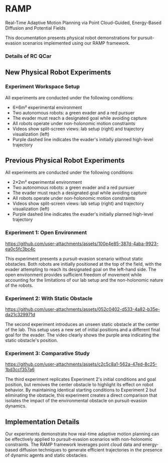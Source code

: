 # RAMP
Real-Time Adaptive Motion Planning via Point Cloud-Guided, Energy-Based Diffusion and Potential Fields

This documentation presents physical robot demonstrations for pursuit-evasion scenarios implemented using our RAMP framework.
### Details of RC QCar
## New Physical Robot Experiments

### Experiment Workspace Setup
All experiments are conducted under the following conditions:

- 6×6m² experimental environment
- Two autonomous robots: a green evader and a red pursuer
- The evader must reach a designated goal while avoiding capture
- All robots operate under non-holonomic motion constraints
- Videos show split-screen views: lab setup (right) and trajectory visualization (left)
- Purple dashed line indicates the evader's initially planned high-level trajectory
## Previous Physical Robot Experiments 

All experiments are conducted under the following conditions:

- 2×2m² experimental environment
- Two autonomous robots: a green evader and a red pursuer
- The evader must reach a designated goal while avoiding capture
- All robots operate under non-holonomic motion constraints
- Videos show split-screen views: lab setup (right) and trajectory visualization (left)
- Purple dashed line indicates the evader's initially planned high-level trajectory

### Experiment 1: Open Environment

https://github.com/user-attachments/assets/100e4e85-387d-4aba-9923-ea0c5fc3bc4c

This experiment presents a pursuit-evasion scenario without static obstacles. Both robots are initially positioned at the top of the field, with the evader attempting to reach its designated goal on the left-hand side. The open environment provides sufficient freedom of movement while accounting for the limitations of our lab setup and the non-holonomic nature of the robots.

### Experiment 2: With Static Obstacle

https://github.com/user-attachments/assets/052c0402-d533-4a82-b35e-da21c329971d

The second experiment introduces an unseen static obstacle at the center of the lab. This setup uses a new set of initial positions and a different final goal for the evader. The video clearly shows the purple area indicating the static obstacle's position.

### Experiment 3: Comparative Study

https://github.com/user-attachments/assets/c2c5c8a1-562a-47ed-8c25-1bd3ccf357a6

The third experiment replicates Experiment 2's initial conditions and goal position, but removes the center obstacle to highlight its effect on robot behavior. By maintaining identical starting conditions to Experiment 2 but eliminating the obstacle, this experiment creates a direct comparison that isolates the impact of the environmental obstacle on pursuit-evasion dynamics.

## Implementation Details

Our experiments demonstrate how real-time adaptive motion planning can be effectively applied to pursuit-evasion scenarios with non-holonomic constraints. The RAMP framework leverages point cloud data and energy-based diffusion techniques to generate efficient trajectories in the presence of dynamic agents and static obstacles.
